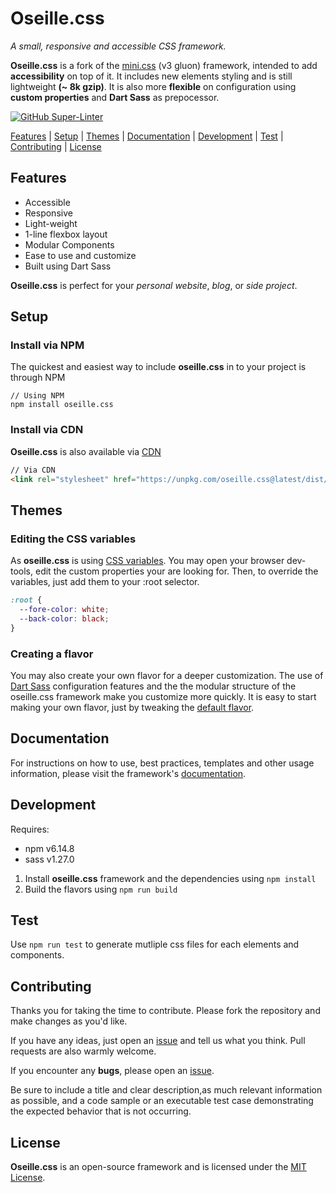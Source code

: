 # Oseille.css

*A small, responsive and accessible CSS framework.*

**Oseille.css** is a fork of the [mini.css](https://github.com/Chalarangelo/mini.css) (v3 gluon) framework, intended to add **accessibility** on top of it.
It includes new elements styling and is still lightweight **(~ 8k gzip)**.
It is also more **flexible** on configuration using **custom properties** and **Dart Sass** as prepocessor.

[![GitHub Super-Linter](https://github.com/ojullien/oseille.css/workflows/Lint%20Code%20Base/badge.svg)](https://github.com/marketplace/actions/super-linter)

[Features](#features) | [Setup](#setup) | [Themes](#Themes) | [Documentation](#documentation) | [Development](#development) | [Test](#test) | [Contributing](#contributing) | [License](#license)

## Features

- Accessible
- Responsive
- Light-weight
- 1-line flexbox layout
- Modular Components
- Ease to use and customize
- Built using Dart Sass

**Oseille.css** is perfect for your *personal website*, *blog*, or *side project*.

## Setup

### Install via NPM

The quickest and easiest way to include **oseille.css** in to your project is through NPM

```shell
// Using NPM
npm install oseille.css
```

### Install via CDN

**Oseille.css** is also available via [CDN](https://unpkg.com/oseille.css@latest/dist/oseille.css)

```html
// Via CDN
<link rel="stylesheet" href="https://unpkg.com/oseille.css@latest/dist/oseille.css" />
```

## Themes

### Editing the CSS variables

As **oseille.css** is using [CSS variables](https://developer.mozilla.org/en-US/docs/Web/CSS/Using_CSS_custom_properties).
You may open your browser dev-tools, edit the custom properties your are looking for.
Then, to override the variables, just add them to your :root selector.

```css
:root {
  --fore-color: white;
  --back-color: black;
}
```

### Creating a flavor

You may also create your own flavor for a deeper customization.
The use of [Dart Sass](https://sass-lang.com/documentation) configuration features and the the modular structure of the oseille.css framework make you customize more quickly.
It is easy to start making your own flavor, just by tweaking the [default flavor](https://github.com/ojullien/oseille.css/blob/master/src/flavors/oseille.scss).

## Documentation

For instructions on how to use, best practices, templates and other usage information, please visit the framework's [documentation](https://ojullien.github.io/oseille.css/).

## Development

Requires:

- npm v6.14.8
- sass v1.27.0

1. Install **oseille.css** framework and the dependencies using `npm install`
2. Build the flavors using `npm run build`

## Test

Use `npm run test` to generate mutliple css files for each elements and components.

## Contributing

Thanks you for taking the time to contribute. Please fork the repository and make changes as you'd like.

If you have any ideas, just open an [issue](https://github.com/ojullien/oseille.css/issues) and tell us what you think. Pull requests are also warmly welcome.

If you encounter any **bugs**, please open an [issue](https://github.com/ojullien/oseille.css/issues).

Be sure to include a title and clear description,as much relevant information as possible, and a code sample or an executable test case demonstrating the expected behavior that is not occurring.

## License

**Oseille.css** is an open-source framework and is licensed under the [MIT License](https://github.com/ojullien/oseille.css/blob/master/LICENSE).
